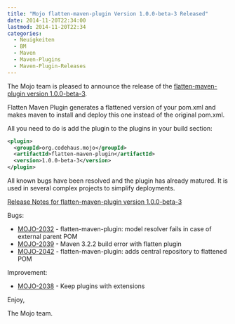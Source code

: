 ```yaml
---
title: "Mojo flatten-maven-plugin Version 1.0.0-beta-3 Released"
date: 2014-11-20T22:34:00
lastmod: 2014-11-20T22:34
categories:
  - Neuigkeiten
  - BM
  - Maven
  - Maven-Plugins
  - Maven-Plugin-Releases
---
```

The Mojo team is pleased to announce the release of the 
[flatten-maven-plugin version 1.0.0-beta-3](http://mojo.codehaus.org/flatten-maven-plugin/).

Flatten Maven Plugin generates a flattened version of your pom.xml and makes
maven to install and deploy this one instead of the original pom.xml.

All you need to do is add the plugin to the plugins in your build section:

```xml
<plugin>
  <groupId>org.codehaus.mojo</groupId>
  <artifactId>flatten-maven-plugin</artifactId>
  <version>1.0.0-beta-3</version>
</plugin>
```

All known bugs have been resolved and the plugin has already matured. It is
used in several complex projects to simplify deployments.

<!-- more -->

[Release Notes for flatten-maven-plugin version 1.0.0-beta-3](http://jira.codehaus.org/secure/ReleaseNote.jspa?projectId=11062&version=20426)

Bugs:

 * [MOJO-2032](https://issues.apache.org/jira/browse/MOJO-2032) - flatten-maven-plugin: model resolver fails in case of external parent POM
 * [MOJO-2039](https://issues.apache.org/jira/browse/MOJO-2039) - Maven 3.2.2 build error with flatten plugin
 * [MOJO-2042](https://issues.apache.org/jira/browse/MOJO-2042) - flatten-maven-plugin: adds central repository to flattened POM

Improvement:

 * [MOJO-2038](https://issues.apache.org/jira/browse/MOJO-2038) - Keep plugins with extensions

Enjoy,

The Mojo team. 
